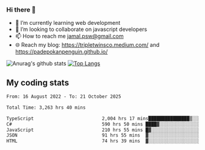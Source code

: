 ### Hi there 👋

<!--
**padepokanpenguin/padepokanpenguin** is a ✨ _special_ ✨ repository because its `README.md` (this file) appears on your GitHub profile.
-->

- 🌱 I’m currently learning  web development
- 👯 I’m looking to collaborate on javascript developers
- 📫 How to reach me jamal.psw@gmail.com
- 🌐 Reach my blog:
   https://tripletwinsco.medium.com/ and
   https://padepokanpenguin.github.io/

![Anurag's github stats](https://github-readme-stats.vercel.app/api?username=padepokanpenguin&count_private=true&disable_animations=false&show_icons=true&theme=default)
[![Top Langs](https://github-readme-stats.vercel.app/api/top-langs/?username=padepokanpenguin&theme=default&layout=compact)](https://github.com/padepokanpenguin)

## My coding stats

<!--START_SECTION:waka-->

```txt
From: 16 August 2022 - To: 21 October 2025

Total Time: 3,263 hrs 40 mins

TypeScript                         2,004 hrs 17 mins███████████████▒░░░░░░░░░   61.41 %
C#                                 590 hrs 50 mins ████▓░░░░░░░░░░░░░░░░░░░░   18.10 %
JavaScript                         210 hrs 55 mins █▓░░░░░░░░░░░░░░░░░░░░░░░   06.46 %
JSON                               91 hrs 55 mins  ▓░░░░░░░░░░░░░░░░░░░░░░░░   02.82 %
HTML                               74 hrs 39 mins  ▓░░░░░░░░░░░░░░░░░░░░░░░░   02.29 %
```

<!--END_SECTION:waka-->



